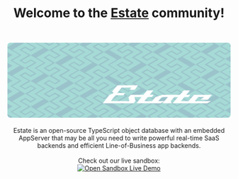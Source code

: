<h1 align="center">Welcome to the <a href="https://www.stackless.dev/panels/cta">Estate</a> community!</h1>
<br/>
<p align="center">
  <img src="https://github.com/EstateJS/.github/blob/main/banner-minimal.png">
  <br/><br/>
  Estate is an open-source TypeScript object database with an embedded AppServer that may be all you need to write powerful real-time SaaS backends and efficient Line-of-Business app backends.
  <br/><br/>
  Check out our live sandbox: 
  <br/>
  <a href="https://stackblitz.com/edit/estate-exercise-tracker?file=README.md">
    <img alt="Open Sandbox Live Demo"
      src="https://developer.stackblitz.com/img/open_in_stackblitz.svg"
    />
  </a>
</p>
